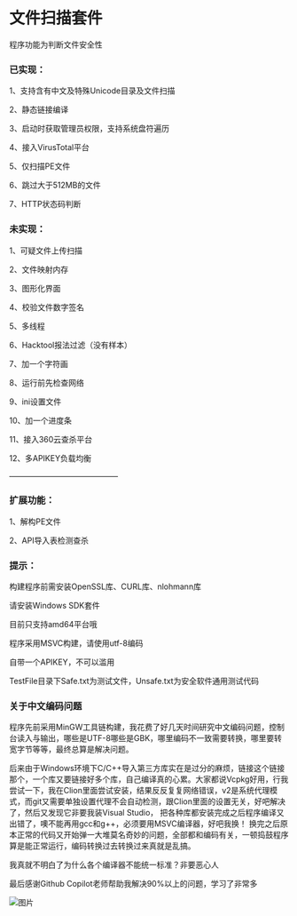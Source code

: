 # 文件扫描套件

程序功能为判断文件安全性

### 已实现：

1、支持含有中文及特殊Unicode目录及文件扫描

2、静态链接编译

3、启动时获取管理员权限，支持系统盘符遍历

4、接入VirusTotal平台

5、仅扫描PE文件

6、跳过大于512MB的文件

7、HTTP状态码判断

### 未实现：

1、可疑文件上传扫描

2、文件映射内存

3、图形化界面

4、校验文件数字签名

5、多线程

6、Hacktool报法过滤（没有样本）

7、加一个字符画

8、运行前先检查网络

9、ini设置文件

10、加一个进度条

11、接入360云查杀平台

12、多APIKEY负载均衡

——————————————

### 扩展功能：

1、解构PE文件

2、API导入表检测查杀



### 提示：

构建程序前需安装OpenSSL库、CURL库、nlohmann库

请安装Windows SDK套件

目前只支持amd64平台哦

程序采用MSVC构建，请使用utf-8编码

自带一个APIKEY，不可以滥用

TestFile目录下Safe.txt为测试文件，Unsafe.txt为安全软件通用测试代码

### 关于中文编码问题

程序先前采用MinGW工具链构建，我花费了好几天时间研究中文编码问题，控制台读入与输出，哪些是UTF-8哪些是GBK，哪里编码不一致需要转换，哪里要转宽字节等等，最终总算是解决问题。

后来由于Windows环境下C/C++导入第三方库实在是过分的麻烦，链接这个链接那个，一个库又要链接好多个库，自己编译真的心累。大家都说Vcpkg好用，行我尝试一下，我在Clion里面尝试安装，结果反反复复网络错误，v2是系统代理模式，而git又需要单独设置代理不会自动检测，跟Clion里面的设置无关，好吧解决了，然后又发现它非要我装Visual Studio，
把各种库都安装完成之后程序编译又出错了，噢不能再用gcc和g++，必须要用MSVC编译器，好吧我换！
换完之后原本正常的代码又开始弹一大堆莫名奇妙的问题，全部都和编码有关，一顿捣鼓程序算是能正常运行，编码转换过去转换过来真就是乱搞。

我真就不明白了为什么各个编译器不能统一标准？非要恶心人

最后感谢Github Copilot老师帮助我解决90%以上的问题，学习了非常多

![图片](https://github.com/MICHAEL-888/jbc/assets/61051861/1e146949-c0db-4d19-a88e-9a365ce765d6)
